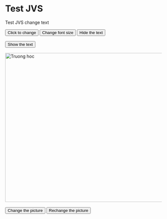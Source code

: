 <!DOCTYPE html>
<html>
    <title>OCE</title>
    <body>
        <h1>Test JVS</h1>
        <p id ="test">Test JVS change text</p>
        <button type ="button" onclick='document.getElementById("test").innerHTML = "Text has been changed"'>Click to change</button>
        <button type="button" onclick="document.getElementById('test').style.fontSize='30px'">Change font size</button>
        <button type="button" onclick="document.getElementById('test').style.display='none'">Hide the text</button>
        <br><br>
        <p id="test1" style="display: none">Huraaa!</p>
        <button type="button" onclick="document.getElementById('test1').style.display='block'">Show the text</button>
        <br><br>
        <img id="img" src="C:\Users\Nam\Pictures\OLDPHOTOS\img1.jpg" alt="Truong hoc" width="640" height="480">
        <br><br>
        <button type ="button" onclick='document.getElementById("img").src="C:\Users\Nam\Pictures\OLDPHOTOS\img2.jpg"'>Change the picture</button>
        <button type="button" onclick='document.getElementById("img").src="C:\Users\Nam\Pictures\OLDPHOTOS\img1.jpg"'>Rechange the picture</button>
    </body>
</html>
